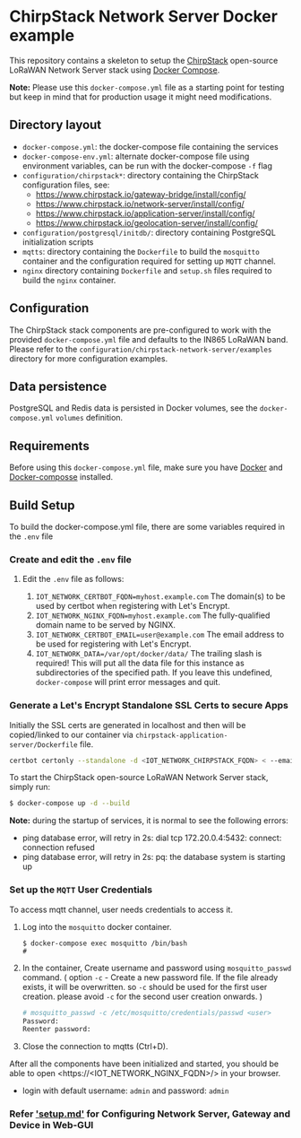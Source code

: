 # ChirpStack Network Server Docker example

This repository contains a skeleton to setup the [ChirpStack](https://www.chirpstack.io)
open-source LoRaWAN Network Server stack using [Docker Compose](https://docs.docker.com/compose/).

**Note:** Please use this `docker-compose.yml` file as a starting point for testing
but keep in mind that for production usage it might need modifications. 

## Directory layout

* `docker-compose.yml`: the docker-compose file containing the services
* `docker-compose-env.yml`: alternate docker-compose file using environment variables, can be run with the docker-compose `-f` flag
* `configuration/chirpstack*`: directory containing the ChirpStack configuration files, see:
    * https://www.chirpstack.io/gateway-bridge/install/config/
    * https://www.chirpstack.io/network-server/install/config/
    * https://www.chirpstack.io/application-server/install/config/
    * https://www.chirpstack.io/geolocation-server/install/config/
* `configuration/postgresql/initdb/`: directory containing PostgreSQL initialization scripts
* `mqtts`: directory containing the `Dockerfile` to build the `mosquitto` container and the configuration required for setting up `MQTT` channel.
* `nginx` directory containing `Dockerfile` and `setup.sh` files required to build the `nginx` container. 

## Configuration

The ChirpStack stack components are pre-configured to work with the provided
`docker-compose.yml` file and defaults to the IN865 LoRaWAN band. Please refer
to the `configuration/chirpstack-network-server/examples` directory for more configuration
examples.

## Data persistence

PostgreSQL and Redis data is persisted in Docker volumes, see the `docker-compose.yml`
`volumes` definition.

## Requirements

Before using this `docker-compose.yml` file, make sure you have [Docker](https://www.docker.com/community-edition) and [Docker-composse](https://docs.docker.com/compose/install/ )
installed.
## Build Setup

To build the docker-compose.yml file, there are some variables required in the `.env` file

### Create and edit the `.env` file

1. Edit the `.env` file as follows:

    1. `IOT_NETWORK_CERTBOT_FQDN=myhost.example.com`
    The domain(s) to be used by certbot when registering with Let's Encrypt.
    2. `IOT_NETWORK_NGINX_FQDN=myhost.example.com` The fully-qualified domain name to be served by NGINX.
    3. `IOT_NETWORK_CERTBOT_EMAIL=user@example.com` The email address to be used for registering with Let's Encrypt.
    4. `IOT_NETWORK_DATA=/var/opt/docker/data/`
    The trailing slash is required!
   This will put all the data file for this instance as subdirectories of the specified path. If you leave this undefined, `docker-compose` will print error messages and quit.

### Generate a Let's Encrypt Standalone SSL Certs to secure Apps

Initially the SSL certs are generated in localhost and then will be copied/linked to our container via `chirpstack-application-server/Dockerfile` file.

```bash
certbot certonly --standalone -d <IOT_NETWORK_CHIRPSTACK_FQDN> < --email <username@example.com>
```
To start the ChirpStack open-source LoRaWAN Network Server stack, simply run:

```bash
$ docker-compose up -d --build
```

**Note:** during the startup of services, it is normal to see the following errors:

* ping database error, will retry in 2s: dial tcp 172.20.0.4:5432: connect: connection refused
* ping database error, will retry in 2s: pq: the database system is starting up

### Set up the `MQTT` User Credentials

To access mqtt channel, user needs credentials to access it.

1. Log into the `mosquitto` docker container.

   ```console
   $ docker-compose exec mosquitto /bin/bash
   #
   ```

2. In the container, Create username and password using `mosquitto_passwd` command. ( option `-c` - Create a new password file. If the file already exists, it will be overwritten. so `-c` should be used for the first user creation. please avoid `-c` for the second user creation onwards. )

   ```bash
   # mosquitto_passwd -c /etc/mosquitto/credentials/passwd <user>
   Password:
   Reenter password:
   ```

3. Close the connection to mqtts (Ctrl+D).

After all the components have been initialized and started, you should be able
to open <https://<IOT_NETWORK_NGINX_FQDN>/> in your browser.

-   login with default username: `admin` and password: `admin`

### Refer ['setup.md'](./setup.md) for Configuring Network Server, Gateway and Device in Web-GUI

